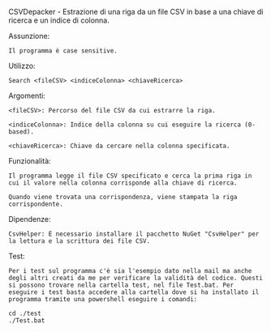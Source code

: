 CSVDepacker - Estrazione di una riga da un file CSV in base a una chiave di ricerca e un indice di colonna.

Assunzione:
    
    Il programma è case sensitive.

Utilizzo:
    
    Search <fileCSV> <indiceColonna> <chiaveRicerca>

Argomenti:
    
    <fileCSV>: Percorso del file CSV da cui estrarre la riga.
    
    <indiceColonna>: Indice della colonna su cui eseguire la ricerca (0-based).
    
    <chiaveRicerca>: Chiave da cercare nella colonna specificata.
 
Funzionalità:
    
    Il programma legge il file CSV specificato e cerca la prima riga in cui il valore nella colonna corrisponde alla chiave di ricerca.
    
    Quando viene trovata una corrispondenza, viene stampata la riga corrispondente.

Dipendenze:

    CsvHelper: È necessario installare il pacchetto NuGet "CsvHelper" per la lettura e la scrittura dei file CSV.

Test:

    Per i test sul programma c'è sia l'esempio dato nella mail ma anche degli altri creati da me per verificare la validità del codice. Questi si possono trovare nella cartella test, nel file Test.bat. Per eseguire i test basta accedere alla cartella dove si ha installato il programma tramite una powershell eseguire i comandi:

    cd ./test
    ./Test.bat
